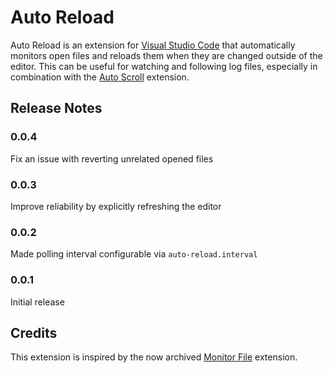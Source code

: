 # Auto Reload

Auto Reload is an extension for [Visual Studio Code](https://github.com/microsoft/vscode) that automatically monitors open files and reloads them when they are changed outside of the editor. This can be useful for watching and following log files, especially in combination with the [Auto Scroll](https://github.com/PejmanNik/vscode-autoScroll) extension.

## Release Notes

### 0.0.4

Fix an issue with reverting unrelated opened files

### 0.0.3

Improve reliability by explicitly refreshing the editor

### 0.0.2

Made polling interval configurable via `auto-reload.interval`

### 0.0.1

Initial release

## Credits

This extension is inspired by the now archived [Monitor File](https://github.com/rkostrzewski/vscode-monitor-file) extension.
